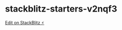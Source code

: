 # stackblitz-starters-v2nqf3

[Edit on StackBlitz ⚡️](https://stackblitz.com/edit/stackblitz-starters-v2nqf3)